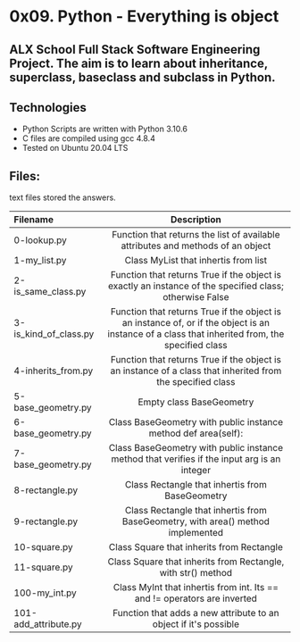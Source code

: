 # 0x09. Python - Everything is object
## ALX School Full Stack Software Engineering Project. The aim is to learn about inheritance, superclass, baseclass and subclass in Python.

## Technologies
* Python Scripts are written with Python 3.10.6
* C files are compiled using gcc 4.8.4
* Tested on Ubuntu 20.04 LTS
## Files:
text files stored the answers.

|Filename|	Description|
|:---------|:---------------:|
|0-lookup.py|	Function that returns the list of available attributes and methods of an object|
|1-my_list.py|	Class MyList that inhertis from list|
|2-is_same_class.py|	Function that returns True if the object is exactly an instance of the specified class; otherwise False|
|3-is_kind_of_class.py|	Function that returns True if the object is an instance of, or if the object is an instance of a class that inherited from, the specified class|
|4-inherits_from.py|	Function that returns True if the object is an instance of a class that inherited from the specified class|
|5-base_geometry.py|	Empty class BaseGeometry|
|6-base_geometry.py|	Class BaseGeometry with public instance method def area(self):|
|7-base_geometry.py|	Class BaseGeometry with public instance method that verifies if the input arg is an integer|
|8-rectangle.py|	Class Rectangle that inhertis from BaseGeometry|
|9-rectangle.py|	Class Rectangle that inhertis from BaseGeometry, with area() method implemented|
|10-square.py|	Class Square that inherits from Rectangle|
|11-square.py|	Class Square that inherits from Rectangle, with str() method|
|100-my_int.py|	Class MyInt that inhertis from int. Its == and != operators are inverted|
|101-add_attribute.py|	Function that adds a new attribute to an object if it's possible|
